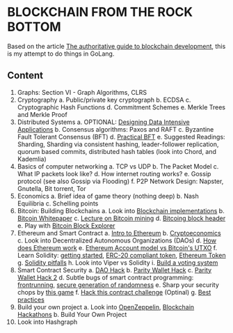 # BLOCKCHAIN FROM THE ROCK BOTTOM

Based on the article [The authoritative guide to blockchain development](https://haseebq.com/the-authoritative-guide-to-blockchain-development/), this is my attempt to do things in GoLang.

## Content

1.  Graphs: Section VI - Graph Algorithms, CLRS
2.  Cryptography
    a. Public/private key cryptograph
    b. ECDSA
    c. Cryptographic Hash Functions
    d. Commitment Schemes
    e. Merkle Trees and Merkle Proof
3.  Distributed Systems
    a. OPTIONAL: [Designing Data Intensive Applications](https://dataintensive.net/)
    b. Consensus algorithms: Paxos and RAFT
    c. Byzantine Fault Tolerant Consensus (BFT)
    d. [Practical BFT](https://blog.acolyer.org/2015/05/18/practical-byzantine-fault-tolerance/)
    e. Suggested Readings: Sharding, Sharding via consistent hashing, leader-follower replication, quorum based commits, distributed hash tables (look into Chord, and Kademlia)
4.  Basics of computer networking
    a. TCP vs UDP
    b. The Packet Model
    c. What IP packets look like?
    d. How internet routing works?
    e. Gossip protocol (see also Gossip via Flooding)
    f. P2P Network Design: Napster, Gnutella, Bit torrent, Tor
5.  Economics
    a. Brief idea of game theory (nothing deep)
    b. Nash Equilibria
    c. Schelling points
6.  Bitcoin: Building Blockchains
    a. Look into [Blockchain implementations](https://github.com/openblockchains/awesome-blockchains)
    b. [Bitcoin Whitepaper](https://bitcoin.org/bitcoin.pdf)
    c. [Lecture on Bitcoin mining](https://www.youtube.com/watch?v=jXerV3f5jN8)
    d. [Bitcoing block header](https://www.youtube.com/watch?v=gUwXCt1qkBU)
    e. Play with [Bitcoin Block Explorer](https://blockchain.info/)
7.  Ethereum and Smart Contract
    a. [Intro to Ethereum](https://www.youtube.com/watch?v=mCzyDLanA7s)
    b. [Cryptoeconomics](https://www.youtube.com/watch?v=sbd4xe9OHJg)
    c. Look into Decentralized Autonomous Organizations (DAOs)
    d. [How does Ethereum work](https://medium.com/@preethikasireddy/how-does-ethereum-work-anyway-22d1df506369)
    e. [Ethereum Account model vs Bitcoin's UTXO](https://ethereum.stackexchange.com/questions/326/what-are-the-pros-and-cons-of-ethereum-balances-vs-utxos)
    f. Learn Solidity: [getting started](https://cryptozombies.io/), [ERC-20 compliant token](https://medium.com/@james_3093/ethereum-erc20-tokens-explained-9f7f304055df), [Ethereum Token](https://enlight.nyc/ethereum-token)
    g. [Solidity pitfalls](https://news.ycombinator.com/item?id=14691212)
    h. Look into Viper vs Solidity
    i. [Build a voting system](https://karl.tech/learning-solidity-part-2-voting/)
8.  Smart Contract Security
    a. [DAO Hack](http://hackingdistributed.com/2016/06/18/analysis-of-the-dao-exploit/)
    b. [Parity Wallet Hack](https://medium.freecodecamp.org/a-hacker-stole-31m-of-ether-how-it-happened-and-what-it-means-for-ethereum-9e5dc29e33ce)
    c. [Parity Wallet Hack 2](https://hackernoon.com/parity-wallet-hack-2-electric-boogaloo-e493f2365303)
    d. Subtle bugs of smart contract programming: [frontrunning](https://hackernoon.com/front-running-bancor-in-150-lines-of-python-with-ethereum-api-d5e2bfd0d798), [secure generation of randomness](http://www.swende.se/blog/Breaking_the_house.html)
    e. Sharp your security chops by [this game](https://ethernaut.zeppelin.solutions/)
    f. [Hack this contract challenge](http://hackthiscontract.io/) (Optinal)
    g. [Best practices](https://consensys.github.io/smart-contract-best-practices/)
9.  Build your own project
    a. Look into [OpenZeppelin](https://github.com/OpenZeppelin/zeppelin-solidity/issues), [Blockchain Hackathons](https://www.hackathon.com/theme/blockchain)
    b. Build Your Own Project
10. Look into Hashgraph
